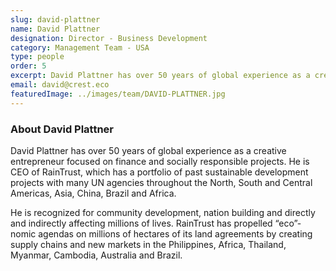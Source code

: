 ```yaml
---
slug: david-plattner
name: David Plattner
designation: Director - Business Development
category: Management Team - USA
type: people
order: 5
excerpt: David Plattner has over 50 years of global experience as a creative entrepreneur focused on finance and socially responsible projects.
email: david@crest.eco
featuredImage: ../images/team/DAVID-PLATTNER.jpg
---
```


### About David Plattner

David Plattner has over 50 years of global experience as a creative entrepreneur focused on finance and socially
responsible projects. He is CEO of RainTrust, which has a portfolio of past sustainable development projects with
many UN agencies throughout the North, South and Central Americas, Asia, China, Brazil and Africa.

He is recognized for community development, nation building and directly and indirectly affecting millions of lives.
RainTrust has propelled “eco”-nomic agendas on millions of hectares of its land agreements by creating supply
chains and new markets in the Philippines, Africa, Thailand, Myanmar, Cambodia, Australia and Brazil.
